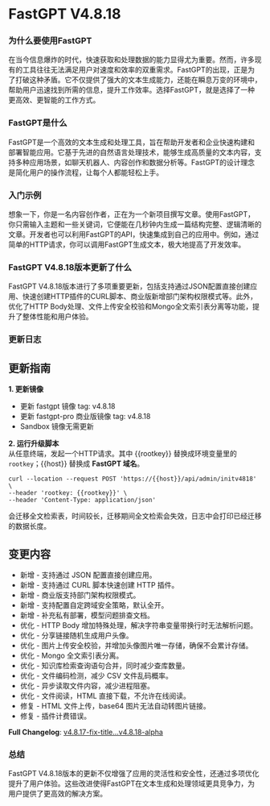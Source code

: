 # FastGPT V4.8.18
### 为什么要使用FastGPT

在当今信息爆炸的时代，快速获取和处理数据的能力显得尤为重要。然而，许多现有的工具往往无法满足用户对速度和效率的双重需求。FastGPT的出现，正是为了打破这种矛盾。它不仅提供了强大的文本生成能力，还能在瞬息万变的环境中，帮助用户迅速找到所需的信息，提升工作效率。选择FastGPT，就是选择了一种更高效、更智能的工作方式。

### FastGPT是什么

FastGPT是一个高效的文本生成和处理工具，旨在帮助开发者和企业快速构建和部署智能应用。它基于先进的自然语言处理技术，能够生成高质量的文本内容，支持多种应用场景，如聊天机器人、内容创作和数据分析等。FastGPT的设计理念是简化用户的操作流程，让每个人都能轻松上手。

### 入门示例

想象一下，你是一名内容创作者，正在为一个新项目撰写文章。使用FastGPT，你只需输入主题和一些关键词，它便能在几秒钟内生成一篇结构完整、逻辑清晰的文章。开发者也可以利用FastGPT的API，快速集成到自己的应用中。例如，通过简单的HTTP请求，你可以调用FastGPT生成文本，极大地提高了开发效率。

### FastGPT V4.8.18版本更新了什么

FastGPT V4.8.18版本进行了多项重要更新，包括支持通过JSON配置直接创建应用、快速创建HTTP插件的CURL脚本、商业版新增部门架构权限模式等。此外，优化了HTTP Body处理、文件上传安全校验和Mongo全文索引表分离等功能，提升了整体性能和用户体验。

### 更新日志

## 更新指南
**1. 更新镜像**
- 更新 fastgpt 镜像 tag: v4.8.18
- 更新 fastgpt-pro 商业版镜像 tag: v4.8.18
- Sandbox 镜像无需更新

**2. 运行升级脚本**  
从任意终端，发起一个HTTP请求。其中 {{rootkey}} 替换成环境变量里的 `rootkey`；{{host}} 替换成 **FastGPT 域名**。

```
curl --location --request POST 'https://{{host}}/api/admin/initv4818' \
--header 'rootkey: {{rootkey}}' \
--header 'Content-Type: application/json'
```

会迁移全文检索表，时间较长，迁移期间全文检索会失效，日志中会打印已经迁移的数据长度。

## 变更内容
- 新增 - 支持通过 JSON 配置直接创建应用。
- 新增 - 支持通过 CURL 脚本快速创建 HTTP 插件。
- 新增 - 商业版支持部门架构权限模式。
- 新增 - 支持配置自定跨域安全策略，默认全开。
- 新增 - 补充私有部署，模型问题排查文档。
- 优化 - HTTP Body 增加特殊处理，解决字符串变量带换行时无法解析问题。
- 优化 - 分享链接随机生成用户头像。
- 优化 - 图片上传安全校验，并增加头像图片唯一存储，确保不会累计存储。
- 优化 - Mongo 全文索引表分离。
- 优化 - 知识库检索查询语句合并，同时减少查库数量。
- 优化 - 文件编码检测，减少 CSV 文件乱码概率。
- 优化 - 异步读取文件内容，减少进程阻塞。
- 优化 - 文件阅读，HTML 直接下载，不允许在线阅读。
- 修复 - HTML 文件上传，base64 图片无法自动转图片链接。
- 修复 - 插件计费错误。

**Full Changelog**: [v4.8.17-fix-title...v4.8.18-alpha](https://github.com/labring/FastGPT/compare/v4.8.17-fix-title...v4.8.18-alpha)

### 总结

FastGPT V4.8.18版本的更新不仅增强了应用的灵活性和安全性，还通过多项优化提升了用户体验。这些改进使得FastGPT在文本生成和处理领域更具竞争力，为用户提供了更高效的解决方案。